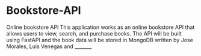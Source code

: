 # Bookstore-API
Online bookstore API
This application works as an online bookstore API that allows users to view, search, and purchase books. The API will be built using FastAPI and the book data will be stored in MongoDB
written by Jose Morales, Luis Venegas and _______
